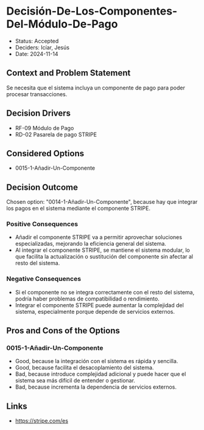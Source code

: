 # Decisión-De-Los-Componentes-Del-Módulo-De-Pago

* Status: Accepted
* Deciders: Icíar, Jesús 
* Date: 2024-11-14

## Context and Problem Statement

Se necesita que el sistema incluya un componente de pago para poder procesar transacciones.

## Decision Drivers

* RF-09 Módulo de Pago
* RD-02 Pasarela de pago STRIPE 

## Considered Options

* 0015-1-Añadir-Un-Componente

## Decision Outcome

Chosen option: "0014-1-Añadir-Un-Componente", because hay que integrar los pagos en el sistema mediante el componente STRIPE.

### Positive Consequences

* Añadir el componente STRIPE va a permitir aprovechar soluciones especializadas, mejorando la eficiencia general del sistema.
* Al integrar el componente STRIPE, se mantiene el sistema modular, lo que facilita la actualización o sustitución del componente sin afectar al resto del sistema.

### Negative Consequences

* Si el componente no se integra correctamente con el resto del sistema, podría haber problemas de compatibilidad o rendimiento.
* Integrar el componente STRIPE puede aumentar la complejidad del sistema, especialmente porque depende de servicios externos.

## Pros and Cons of the Options

### 0015-1-Añadir-Un-Componente

* Good, because la integración con el sistema es rápida y sencilla.
* Good, because facilita el desacoplamiento del sistema.
* Bad, because introduce complejidad adicional y puede hacer que el sistema sea más difícil de entender o gestionar.
* Bad, because incrementa la dependencia de servicios externos.

## Links

* https://stripe.com/es